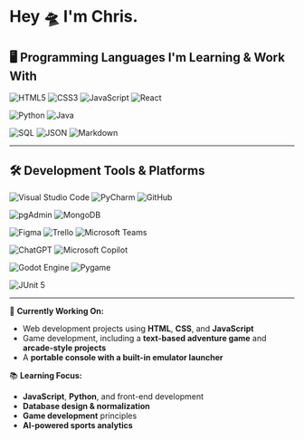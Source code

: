 # Hey 🛸 I'm Chris.

## 🖥️ **Programming Languages I'm Learning & Work With**

![HTML5](https://img.shields.io/badge/HTML5-E34F26?style=for-the-badge&logo=html5&logoColor=white)
![CSS3](https://img.shields.io/badge/CSS3-1572B6?style=for-the-badge&logo=css3&logoColor=white)
![JavaScript](https://img.shields.io/badge/JavaScript-F7DF1E?style=for-the-badge&logo=javascript&logoColor=black)
![React](https://img.shields.io/badge/React-20232A?style=for-the-badge&logo=react&logoColor=61DAFB)


![Python](https://img.shields.io/badge/Python-3776AB?style=for-the-badge&logo=python&logoColor=white)
![Java](https://img.shields.io/badge/Java-007396?style=for-the-badge&logo=java&logoColor=white)

![SQL](https://img.shields.io/badge/SQL-4479A1?style=for-the-badge&logo=postgresql&logoColor=white)
![JSON](https://img.shields.io/badge/JSON-000000?style=for-the-badge&logo=json&logoColor=white)
![Markdown](https://img.shields.io/badge/Markdown-000000?style=for-the-badge&logo=markdown&logoColor=white)

---

## 🛠️ **Development Tools & Platforms**

![Visual Studio Code](https://img.shields.io/badge/Visual%20Studio%20Code-007ACC?style=for-the-badge&logo=visual-studio-code&logoColor=white)
![PyCharm](https://img.shields.io/badge/PyCharm-000000?style=for-the-badge&logo=pycharm&logoColor=white)
![GitHub](https://img.shields.io/badge/GitHub-181717?style=for-the-badge&logo=github&logoColor=white)

![pgAdmin](https://img.shields.io/badge/pgAdmin-336791?style=for-the-badge&logo=postgresql&logoColor=white)
![MongoDB](https://img.shields.io/badge/MongoDB-47A248?style=for-the-badge&logo=mongodb&logoColor=white)


![Figma](https://img.shields.io/badge/Figma-F24E1E?style=for-the-badge&logo=figma&logoColor=white)
![Trello](https://img.shields.io/badge/Trello-0052CC?style=for-the-badge&logo=trello&logoColor=white)
![Microsoft Teams](https://img.shields.io/badge/Microsoft%20Teams-6264A7?style=for-the-badge&logo=microsoft-teams&logoColor=white)

![ChatGPT](https://img.shields.io/badge/ChatGPT-10A37F?style=for-the-badge&logo=openai&logoColor=white)
![Microsoft Copilot](https://img.shields.io/badge/Microsoft%20Copilot-000000?style=for-the-badge&logo=microsoft&logoColor=white)

![Godot Engine](https://img.shields.io/badge/Godot-478CBF?style=for-the-badge&logo=godot-engine&logoColor=white)
![Pygame](https://img.shields.io/badge/Pygame-376D9B?style=for-the-badge&logo=pygame&logoColor=white)

![JUnit 5](https://img.shields.io/badge/JUnit%205-25A162?style=for-the-badge&logo=java&logoColor=white)



---


🚀 **Currently Working On:**  
- Web development projects using **HTML**, **CSS**, and **JavaScript**  
- Game development, including a **text-based adventure game** and **arcade-style projects**  
- A **portable console with a built-in emulator launcher**  

📚 **Learning Focus:**  
- **JavaScript**, **Python**, and front-end development  
- **Database design & normalization**  
- **Game development** principles  
- **AI-powered sports analytics**  
